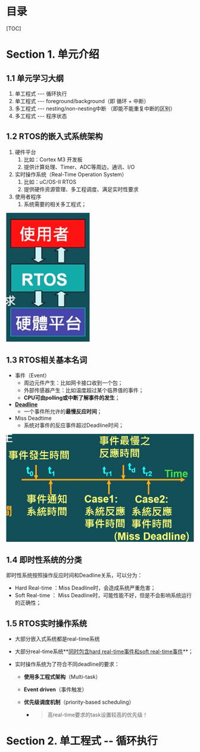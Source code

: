 # 目录

[TOC]



<div style="page-break-after:always"></div>



# Section 1. 单元介绍



## 1.1 单元学习大纲

1. 单工程式 --- 循环执行
2. 单工程式 --- foreground/background（即 循环 + 中断）
3. 多工程式 --- nesting/non-nesting中断 （即能不能重复中断的区别）
4. 多工程式 --- 程序状态



## 1.2 RTOS的嵌入式系统架构

1. 硬件平台
   1. 比如：Cortex M3 开发板
   2. 提供计算处理、Timer、ADC等周边，通讯、I/O
2. 实时操作系统（Real-Time Operation System）
   1. 比如：uC/OS-Ⅱ RTOS
   2. 提供硬件资源管理、多工程调度、满足实时性要求
3. 使用者程序
   1. 系统需要的相关多工程式；

<img src="0pictures/image-20221125171309180.png" alt="image-20221125171309180" style="zoom: 150%;" />



## 1.3 RTOS相关基本名词

+ 事件（Event）
  + 周边元件产生：比如网卡接口收到一个包；
  + 外部传感器产生：比如温度超过某个临界值的事件；
  + **CPU可由polling或中断了解事件的发生**；
+ <u>**Deadline**</u>
  + 一个事件所允许的**最慢反应时间**；
+ Miss Deadtime
  + 系统对事件的反应事件超过Deadline时间；

![image-20221125171813959](0pictures/image-20221125171813959.png)



## 1.4 即时性系统的分类

即时性系统按照操作反应时间和Deadline关系，可以分为：

- Hard Real-time ：Miss Deadline时，会造成系统严重危害；
- Soft Real-time ： Miss Deadline时，可能性能不好，但是不会影响系统运行的正确性；

## 1.5 RTOS实时操作系统

- 大部分嵌入式系统都是real-time系统

- 大部分real-time系统**<u>同时包含hard real-time事件和soft real-time事件</u>**；

- 实时操作系统为了符合不同deadline的要求：

  - **使用多工程式架构**（Multi-task）

  - **Event driven**（事件触发）

  - **优先级调度机制**（priority-based scheduling）

    - > 高real-time要求的task设置较高的优先级！



# Section 2. 单工程式 -- 循环执行

